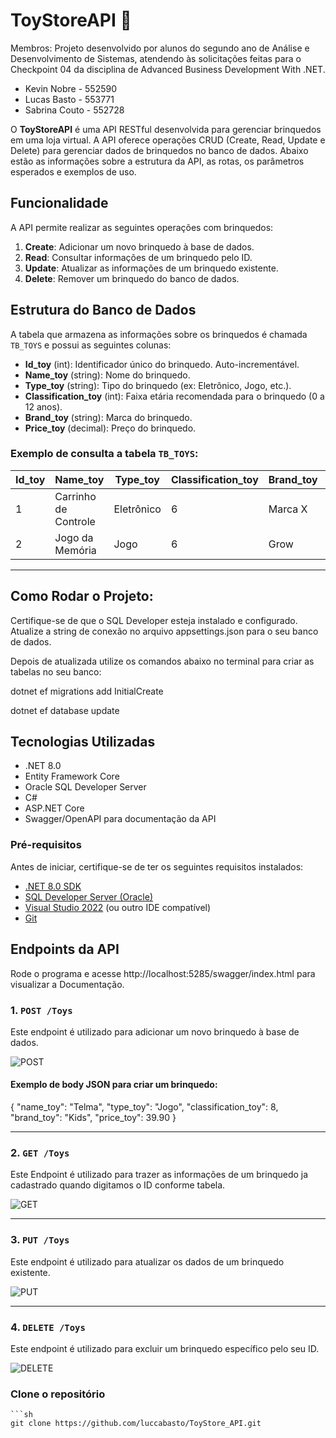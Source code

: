 # ToyStoreAPI 🧸
 
 
 Membros:
 Projeto desenvolvido por alunos do segundo ano de Análise e Desenvolvimento de Sistemas, atendendo às solicitações feitas para o Checkpoint 04 da disciplina de Advanced Business Development With .NET.
 * Kevin Nobre - 552590
 * Lucas Basto - 553771
 * Sabrina Couto - 552728
 
 O **ToyStoreAPI** é uma API RESTful desenvolvida para gerenciar brinquedos em uma loja virtual. A API oferece operações CRUD (Create, Read, Update e Delete) para gerenciar dados de brinquedos no banco de dados. Abaixo estão as informações sobre a estrutura da API, as rotas, os parâmetros esperados e exemplos de uso.
 
 ## Funcionalidade
 
 A API permite realizar as seguintes operações com brinquedos:
 
 1. **Create**: Adicionar um novo brinquedo à base de dados.
 2. **Read**: Consultar informações de um brinquedo pelo ID.
 3. **Update**: Atualizar as informações de um brinquedo existente.
 4. **Delete**: Remover um brinquedo do banco de dados.
 
 ## Estrutura do Banco de Dados
 
 A tabela que armazena as informações sobre os brinquedos é chamada `TB_TOYS` e possui as seguintes colunas:
 
 - **Id_toy** (int): Identificador único do brinquedo. Auto-incrementável.
 - **Name_toy** (string): Nome do brinquedo.
 - **Type_toy** (string): Tipo do brinquedo (ex: Eletrônico, Jogo, etc.).
 - **Classification_toy** (int): Faixa etária recomendada para o brinquedo (0 a 12 anos).
 - **Brand_toy** (string): Marca do brinquedo.
 - **Price_toy** (decimal): Preço do brinquedo.
 
 ### Exemplo de consulta a tabela `TB_TOYS`:
 | Id_toy | Name_toy           | Type_toy   | Classification_toy | Brand_toy | Price_toy |
 |--------|---------------------|------------|--------------------|-----------|-----------|
 | 1      | Carrinho de Controle | Eletrônico | 6                  | Marca X   | 150.00    |
 | 2      | Jogo da Memória     | Jogo       | 6                  | Grow      | 39.90     |
 
 ---
 ## Como Rodar o Projeto:
 
 Certifique-se de que o SQL Developer esteja instalado e configurado.
 Atualize a string de conexão no arquivo appsettings.json para o seu banco de dados.
 
 Depois de atualizada utilize os comandos abaixo no terminal para criar as tabelas no seu banco:
 
 dotnet ef migrations add InitialCreate
 
 dotnet ef database update
 
 ## Tecnologias Utilizadas
 - .NET 8.0
 - Entity Framework Core
 - Oracle SQL Developer Server
 - C#
 - ASP.NET Core
 - Swagger/OpenAPI para documentação da API
 
 ### Pré-requisitos
 Antes de iniciar, certifique-se de ter os seguintes requisitos instalados:
 
 - [.NET 8.0 SDK](https://dotnet.microsoft.com/download/dotnet/8.0)
 - [SQL Developer Server (Oracle)](https://www.oracle.com/database/sqldeveloper/)
 - [Visual Studio 2022](https://visualstudio.microsoft.com/) (ou outro IDE compatível)
 - [Git](https://git-scm.com/)
 
 
 ## Endpoints da API
 Rode o programa e acesse http://localhost:5285/swagger/index.html para visualizar a Documentação.
 
 ### 1. `POST /Toys`
 
 Este endpoint é utilizado para adicionar um novo brinquedo à base de dados.
 
 ![POST](https://github.com/user-attachments/assets/6a0b1c79-e93a-4e3e-979b-24a8f33027a8)
 
 #### Exemplo de body JSON para criar um brinquedo:
 {
   "name_toy": "Telma",
   "type_toy": "Jogo",
   "classification_toy": 8,
   "brand_toy": "Kids",
   "price_toy": 39.90
 }
 
 
 -------------------------
 
 ### 2. `GET /Toys`
 
 Este Endpoint é utilizado para trazer as informações de um brinquedo ja cadastrado quando digitamos o ID conforme tabela.
 
 ![GET](https://github.com/user-attachments/assets/0c6062b1-aca2-4ca6-8915-a606587d9165)
 
 -------------------
 
 ### 3. `PUT /Toys`
 
 Este endpoint é utilizado para atualizar os dados de um brinquedo existente.
 
 ![PUT](https://github.com/user-attachments/assets/07c7282c-5cf0-49fc-8d30-c8d0526039de)
 
 -------------------
 
 ### 4. `DELETE /Toys`
 
 Este endpoint é utilizado para excluir um brinquedo específico pelo seu ID.
 
 ![DELETE](https://github.com/user-attachments/assets/bda3c7f0-1258-45dd-a204-15b2d3718e25)
 
 
 ### Clone o repositório
    ```sh
    git clone https://github.com/luccabasto/ToyStore_API.git
